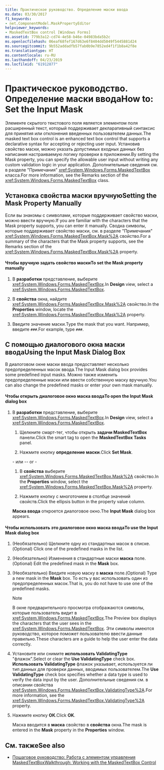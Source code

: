 ```yaml
---
title: Практическое руководство. Определение маски ввода
ms.date: 03/30/2017
f1_keywords:
- net.ComponentModel.MaskPropertyEditor
helpviewer_keywords:
- MaskedTextBox control [Windows Forms]
ms.assetid: 779b3a12-cd74-4e58-b46e-04983bda5b2c
ms.openlocfilehash: 06eaf68fef167d63e6f8404dd5049f5445881d24
ms.sourcegitcommit: 9b552addadfb57fab0b9e7852ed4f1f1b8a42f8e
ms.translationtype: HT
ms.contentlocale: ru-RU
ms.lasthandoff: 04/23/2019
ms.locfileid: "61912877"
---
```

# <a name="how-to-set-the-input-mask"></a><span data-ttu-id="b46d5-102">Практическое руководство. Определение маски ввода</span><span class="sxs-lookup"><span data-stu-id="b46d5-102">How to: Set the Input Mask</span></span>
<span data-ttu-id="b46d5-103">Элементе скрытого текстового поля является элементом поля расширенный текст, который поддерживает декларативный синтаксис для принятия или отклонения введенных пользователем данных.</span><span class="sxs-lookup"><span data-stu-id="b46d5-103">The masked text box control is an enhanced text box control that supports a declarative syntax for accepting or rejecting user input.</span></span> <span data-ttu-id="b46d5-104">Установив свойство маски, можно указать допустимых входных данных без написания настраиваемую логику проверки в приложении.</span><span class="sxs-lookup"><span data-stu-id="b46d5-104">By setting the Mask property, you can specify the allowable user input without writing any custom validation logic in your application.</span></span> <span data-ttu-id="b46d5-105">Дополнительные сведения см. в разделе "Примечания" <xref:System.Windows.Forms.MaskedTextBox> класса.</span><span class="sxs-lookup"><span data-stu-id="b46d5-105">For more information, see the Remarks section of the <xref:System.Windows.Forms.MaskedTextBox> class.</span></span>  
  
## <a name="setting-the-mask-property-manually"></a><span data-ttu-id="b46d5-106">Установка свойства маски вручную</span><span class="sxs-lookup"><span data-stu-id="b46d5-106">Setting the Mask Property Manually</span></span>  
 <span data-ttu-id="b46d5-107">Если вы знакомы с символами, которые поддерживает свойство маски, можно ввести вручную.</span><span class="sxs-lookup"><span data-stu-id="b46d5-107">If you are familiar with the characters that the Mask property supports, you can enter it manually.</span></span> <span data-ttu-id="b46d5-108">Сводка символы, которые поддерживает свойство маски, см. в разделе "Примечания" <xref:System.Windows.Forms.MaskedTextBox.Mask%2A> свойство.</span><span class="sxs-lookup"><span data-stu-id="b46d5-108">For a summary of the characters that the Mask property supports, see the Remarks section of the <xref:System.Windows.Forms.MaskedTextBox.Mask%2A> property.</span></span>  
  
#### <a name="to-set-the-mask-property-manually"></a><span data-ttu-id="b46d5-109">Чтобы вручную задать свойство маски</span><span class="sxs-lookup"><span data-stu-id="b46d5-109">To set the Mask property manually</span></span>  
  
1. <span data-ttu-id="b46d5-110">В **разработки** представление, выберите <xref:System.Windows.Forms.MaskedTextBox>.</span><span class="sxs-lookup"><span data-stu-id="b46d5-110">In **Design** view, select a <xref:System.Windows.Forms.MaskedTextBox>.</span></span>  
  
2. <span data-ttu-id="b46d5-111">В **свойства** окна, найдите <xref:System.Windows.Forms.MaskedTextBox.Mask%2A> свойство.</span><span class="sxs-lookup"><span data-stu-id="b46d5-111">In the **Properties** window, locate the <xref:System.Windows.Forms.MaskedTextBox.Mask%2A> property.</span></span>  
  
3. <span data-ttu-id="b46d5-112">Введите значение маски.</span><span class="sxs-lookup"><span data-stu-id="b46d5-112">Type the mask that you want.</span></span> <span data-ttu-id="b46d5-113">Например, введите `###`.</span><span class="sxs-lookup"><span data-stu-id="b46d5-113">For example, type `###`.</span></span>  
  
## <a name="using-the-input-mask-dialog-box"></a><span data-ttu-id="b46d5-114">С помощью диалогового окна маски ввода</span><span class="sxs-lookup"><span data-stu-id="b46d5-114">Using the Input Mask Dialog Box</span></span>  
 <span data-ttu-id="b46d5-115">В диалоговом окне маски ввода предоставляет несколько предопределенных масок ввода.</span><span class="sxs-lookup"><span data-stu-id="b46d5-115">The Input Mask dialog box provides some predefined input masks.</span></span> <span data-ttu-id="b46d5-116">Можно также изменить предопределенные маски или ввести собственную маску вручную.</span><span class="sxs-lookup"><span data-stu-id="b46d5-116">You can also change the predefined masks or enter your own mask manually.</span></span>  
  
#### <a name="to-open-the-input-mask-dialog-box"></a><span data-ttu-id="b46d5-117">Чтобы открыть диалоговое окно маска ввода</span><span class="sxs-lookup"><span data-stu-id="b46d5-117">To open the Input Mask dialog box</span></span>  
  
1. <span data-ttu-id="b46d5-118">В **разработки** представление, выберите <xref:System.Windows.Forms.MaskedTextBox>.</span><span class="sxs-lookup"><span data-stu-id="b46d5-118">In **Design** view, select a <xref:System.Windows.Forms.MaskedTextBox>.</span></span>  
  
    1. <span data-ttu-id="b46d5-119">Щелкните смарт-тег, чтобы открыть **задачи MaskedTextBox** панели.</span><span class="sxs-lookup"><span data-stu-id="b46d5-119">Click the smart tag to open the **MaskedTextBox Tasks** panel.</span></span>  
  
    2. <span data-ttu-id="b46d5-120">Нажмите кнопку **определение маски**.</span><span class="sxs-lookup"><span data-stu-id="b46d5-120">Click **Set Mask**.</span></span>  
  
     <span data-ttu-id="b46d5-121">\- или -</span><span class="sxs-lookup"><span data-stu-id="b46d5-121">\- or -</span></span>  
  
    1. <span data-ttu-id="b46d5-122">В **свойства** выберите <xref:System.Windows.Forms.MaskedTextBox.Mask%2A> свойство.</span><span class="sxs-lookup"><span data-stu-id="b46d5-122">In the **Properties** window, select the <xref:System.Windows.Forms.MaskedTextBox.Mask%2A> property.</span></span>  
  
    2. <span data-ttu-id="b46d5-123">Нажмите кнопку с многоточием в столбце значений свойств.</span><span class="sxs-lookup"><span data-stu-id="b46d5-123">Click the ellipsis button in the property value column.</span></span>  
  
     <span data-ttu-id="b46d5-124">**Маска ввода** откроется диалоговое окно.</span><span class="sxs-lookup"><span data-stu-id="b46d5-124">The **Input Mask** dialog box appears.</span></span>  
  
#### <a name="to-use-the-input-mask-dialog-box"></a><span data-ttu-id="b46d5-125">Чтобы использовать это диалоговое окно маска ввода</span><span class="sxs-lookup"><span data-stu-id="b46d5-125">To use the Input Mask dialog box</span></span>  
  
1. <span data-ttu-id="b46d5-126">(Необязательно) Щелкните одну из стандартных масок в списке.</span><span class="sxs-lookup"><span data-stu-id="b46d5-126">(Optional) Click one of the predefined masks in the list.</span></span>  
  
2. <span data-ttu-id="b46d5-127">(Необязательно) Изменения в стандартные маски **маска** поле.</span><span class="sxs-lookup"><span data-stu-id="b46d5-127">(Optional) Edit the predefined mask in the **Mask** box.</span></span>  
  
3. <span data-ttu-id="b46d5-128">(Необязательно) Введите новую маску в **маска** поле.</span><span class="sxs-lookup"><span data-stu-id="b46d5-128">(Optional) Type a new mask in the **Mask** box.</span></span> <span data-ttu-id="b46d5-129">То есть у вас использовать один из предопределенных масок.</span><span class="sxs-lookup"><span data-stu-id="b46d5-129">That is, you do not have to use one of the predefined masks.</span></span>  
  
    > [!NOTE]
    >  <span data-ttu-id="b46d5-130">В окне предварительного просмотра отображаются символы, которые пользователь видит в <xref:System.Windows.Forms.MaskedTextBox>.</span><span class="sxs-lookup"><span data-stu-id="b46d5-130">The Preview box displays the characters that the user sees in the <xref:System.Windows.Forms.MaskedTextBox>.</span></span> <span data-ttu-id="b46d5-131">Эти символы имеются руководство, которое поможет пользователю ввести данные правильно.</span><span class="sxs-lookup"><span data-stu-id="b46d5-131">These characters are a guide to help the user enter the data correctly.</span></span>  
  
4. <span data-ttu-id="b46d5-132">Установите или снимите **использовать ValidatingType** "флажок".</span><span class="sxs-lookup"><span data-stu-id="b46d5-132">Select or clear the **Use ValidatingType** check box.</span></span> <span data-ttu-id="b46d5-133">**Использовать ValidatingType** флажок указывает, используется ли тип данных для проверки данных, вводимых пользователем.</span><span class="sxs-lookup"><span data-stu-id="b46d5-133">The **Use ValidatingType** check box specifies whether a data type is used to verify the data input by the user.</span></span> <span data-ttu-id="b46d5-134">Дополнительные сведения см. в описании свойства <xref:System.Windows.Forms.MaskedTextBox.ValidatingType%2A>.</span><span class="sxs-lookup"><span data-stu-id="b46d5-134">For more information, see the <xref:System.Windows.Forms.MaskedTextBox.ValidatingType%2A> property.</span></span>  
  
5. <span data-ttu-id="b46d5-135">Нажмите кнопку **ОК**.</span><span class="sxs-lookup"><span data-stu-id="b46d5-135">Click **OK**.</span></span>  
  
     <span data-ttu-id="b46d5-136">Маска вводится в **маска** свойство в **свойства** окна.</span><span class="sxs-lookup"><span data-stu-id="b46d5-136">The mask is entered in the **Mask** property in the **Properties** window.</span></span>  
  
## <a name="see-also"></a><span data-ttu-id="b46d5-137">См. также</span><span class="sxs-lookup"><span data-stu-id="b46d5-137">See also</span></span>

- [<span data-ttu-id="b46d5-138">Пошаговое руководство: Работа с элементом управления MaskedTextBox</span><span class="sxs-lookup"><span data-stu-id="b46d5-138">Walkthrough: Working with the MaskedTextBox Control</span></span>](walkthrough-working-with-the-maskedtextbox-control.md)
